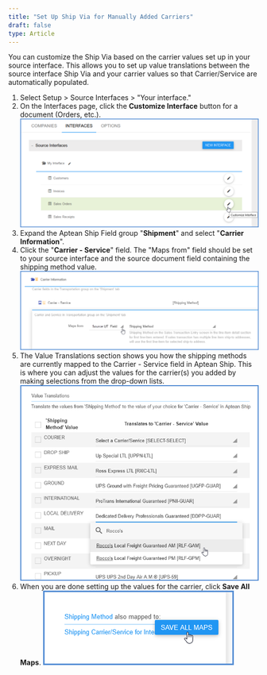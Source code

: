 ```yaml
---
title: "Set Up Ship Via for Manually Added Carriers"
draft: false
type: Article
---
```


You can customize the Ship Via based on the carrier values set up in your source interface. This allows you to set up value translations between the source interface Ship Via and your carrier values so that Carrier/Service are automatically populated.
1. Select Setup > Source Interfaces > "Your interface."
2. On the Interfaces page, click the **Customize Interface** button for a document (Orders, etc.).
![](assets/images/customize-interface-select-document.png)
3. Expand the Aptean Ship Field group "**Shipment**" and select "**Carrier Information**".
4. Click the "**Carrier - Service**" field. The "Maps from" field should be set to your source interface and the source document field containing the shipping method value.
![](assets/images/customize-interface-mapshipvia.png)
5. The Value Translations section shows you how the shipping methods are currently mapped to the Carrier - Service field in Aptean Ship. This is where you can adjust the values for the carrier(s) you added by making selections from the drop-down lists.
![](assets/images/aptean-ship-manual-6.png)
6. When you are done setting up the values for the carrier, click **Save All Maps**.
![](assets/images/saveallmaps.png)


